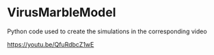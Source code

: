 # VirusMarbleModel
Python code used to create the simulations in the corresponding video

https://youtu.be/QfuRdbcZ1wE
